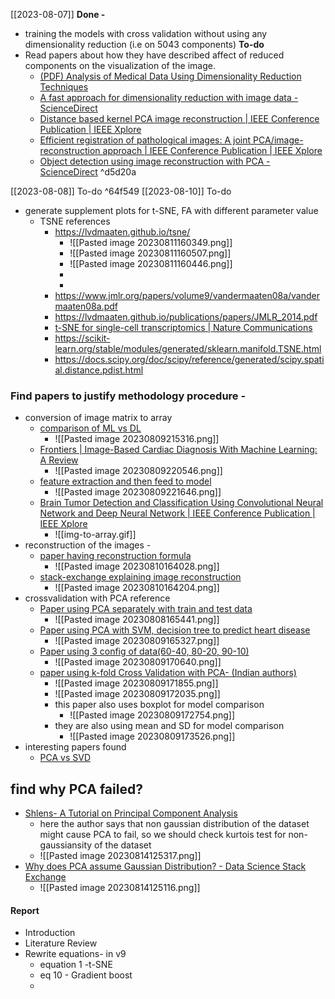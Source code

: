 [[2023-08-07]]
**Done -** 
- training the models with cross validation without using any dimensionality reduction (i.e on 5043 components)
**To-do**
- Read papers about how they have described affect of reduced components on the visualization of the image.
	- [(PDF) Analysis of Medical Data Using Dimensionality Reduction Techniques](https://www.researchgate.net/publication/268279845_Analysis_of_Medical_Data_Using_Dimensionality_Reduction_Techniques)
	- [A fast approach for dimensionality reduction with image data - ScienceDirect](https://www.sciencedirect.com/science/article/pii/S003132030500169X)
	- [Distance based kernel PCA image reconstruction | IEEE Conference Publication | IEEE Xplore](https://ieeexplore.ieee.org/abstract/document/1334618)
	- [Efficient registration of pathological images: A joint PCA/image-reconstruction approach | IEEE Conference Publication | IEEE Xplore](https://ieeexplore.ieee.org/abstract/document/7950456)
	- [Object detection using image reconstruction with PCA - ScienceDirect](https://www.sciencedirect.com/science/article/pii/S0262885607000820) ^d5d20a

[[2023-08-08]]
To-do ^64f549
[[2023-08-10]]
To-do
- generate supplement plots for t-SNE, FA with different parameter value
	- TSNE references
		- https://lvdmaaten.github.io/tsne/
			- ![[Pasted image 20230811160349.png]]
			- ![[Pasted image 20230811160507.png]]
			- ![[Pasted image 20230811160446.png]]
			- 
			- 
		- https://www.jmlr.org/papers/volume9/vandermaaten08a/vandermaaten08a.pdf
		- https://lvdmaaten.github.io/publications/papers/JMLR_2014.pdf
		- [t-SNE for single-cell transcriptomics | Nature Communications](https://www.nature.com/articles/s41467-019-13056-x)
		- https://scikit-learn.org/stable/modules/generated/sklearn.manifold.TSNE.html
		- https://docs.scipy.org/doc/scipy/reference/generated/scipy.spatial.distance.pdist.html
### Find papers to justify methodology procedure - 
- conversion of image matrix to array
	- [comparison of ML vs DL](https://iopscience.iop.org/article/10.1088/1742-6596/1314/1/012148/pdf)
		- ![[Pasted image 20230809215316.png]]
	- [Frontiers | Image-Based Cardiac Diagnosis With Machine Learning: A Review](https://www.frontiersin.org/articles/10.3389/fcvm.2020.00001/full?&utm_source=Email_to_authors_&utm_medium=Email&utm_content=T1_11.5e1_author&utm_campaign=Email_publication&field=&journalName=Frontiers_in_Cardiovascular_Medicine&id=509311)
		- ![[Pasted image 20230809220546.png]]
	- [feature extraction and then feed to model](https://www.idosi.org/mejsr/mejsr23(9)15/17.pdf)
		- ![[Pasted image 20230809221646.png]]
	- [Brain Tumor Detection and Classification Using Convolutional Neural Network and Deep Neural Network | IEEE Conference Publication | IEEE Xplore](https://ieeexplore.ieee.org/abstract/document/9132874)
		- ![[img-to-array.gif]]
- reconstruction of the images - 
	- [paper having reconstruction formula](https://opg.optica.org/josaa/fulltext.cfm?uri=josaa-4-3-519&id=2689)
		- ![[Pasted image 20230810164028.png]]
	- [stack-exchange explaining image reconstruction](https://stats.stackexchange.com/questions/229092/how-to-reverse-pca-and-reconstruct-original-variables-from-several-principal-com)
		- ![[Pasted image 20230810164204.png]]
- crossvalidation with PCA reference
	- [Paper using PCA separately with train and test data](https://www.spiedigitallibrary.org/conference-proceedings-of-spie/11252/1125217/Incorporating-machine-learning-with-Raman-spectroscopy-to-differentiate-bone-types/10.1117/12.2546463.full?SSO=1)
		- ![[Pasted image 20230808165441.png]]
	- [Paper using PCA with SVM, decision tree to predict heart disease](https://www.researchgate.net/profile/Neeta_Singh2/publication/301335834_Analysis_of_Supervised_Machine_Learning_Algorithms_for_Heart_Disease_Prediction_with_Reduced_Number_of_Attributes_using_Principal_Component_Analysis/links/583d2af708ae502a85e53634/Analysis-of-Supervised-Machine-Learning-Algorithms-for-Heart-Disease-Prediction-with-Reduced-Number-of-Attributes-using-Principal-Component-Analysis.pdf)
		- ![[Pasted image 20230809165327.png]]
	- [Paper using 3 config of data(60-40, 80-20, 90-10)](https://ieeexplore.ieee.org/stamp/stamp.jsp?tp=&arnumber=9137850)
		- ![[Pasted image 20230809170640.png]]
	- [paper using k-fold Cross Validation with PCA- (Indian authors)](https://ieeexplore.ieee.org/abstract/document/9076533)
		- ![[Pasted image 20230809171855.png]]
		- ![[Pasted image 20230809172035.png]]
		- this paper also uses boxplot for model comparison
			- ![[Pasted image 20230809172754.png]]
		- they are also using mean and SD for model comparison 
			- ![[Pasted image 20230809173526.png]]
- interesting papers found
	- [PCA vs SVD](https://ieeexplore.ieee.org/stamp/stamp.jsp?tp=&arnumber=7960038)

## find why PCA failed?
- [Shlens-  A Tutorial on Principal Component Analysis](https://arxiv.org/abs/1404.1100)
	- here the author says that non gaussian distribution of the dataset might cause PCA to fail, so we should check kurtois test for non-gaussiansity of the dataset
	- ![[Pasted image 20230814125317.png]]
- [Why does PCA assume Gaussian Distribution? - Data Science Stack Exchange](https://datascience.stackexchange.com/questions/25789/why-does-pca-assume-gaussian-distribution)
	- ![[Pasted image 20230814125116.png]]


#### Report 
- Introduction
- Literature Review
- Rewrite equations- in v9
	- equation 1 -t-SNE
	- eq 10 - Gradient boost
	- 